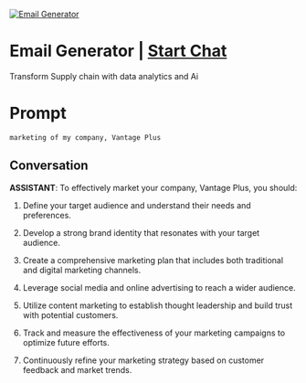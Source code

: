 
[![Email Generator](https://flow-prompt-covers.s3.us-west-1.amazonaws.com/icon/realistic/real_9.png)](https://gptcall.net/chat.html?data=%7B%22contact%22%3A%7B%22id%22%3A%22SWAw0Y1e1_P_k5EDpPT_g%22%2C%22flow%22%3Atrue%7D%7D)
# Email Generator | [Start Chat](https://gptcall.net/chat.html?data=%7B%22contact%22%3A%7B%22id%22%3A%22SWAw0Y1e1_P_k5EDpPT_g%22%2C%22flow%22%3Atrue%7D%7D)
Transform Supply chain with data analytics and Ai 

# Prompt

```
marketing of my company, Vantage Plus
```

## Conversation

**ASSISTANT**: To effectively market your company, Vantage Plus, you should:



1. Define your target audience and understand their needs and preferences.

2. Develop a strong brand identity that resonates with your target audience.

3. Create a comprehensive marketing plan that includes both traditional and digital marketing channels.

4. Leverage social media and online advertising to reach a wider audience.

5. Utilize content marketing to establish thought leadership and build trust with potential customers.

6. Track and measure the effectiveness of your marketing campaigns to optimize future efforts.

7. Continuously refine your marketing strategy based on customer feedback and market trends.


